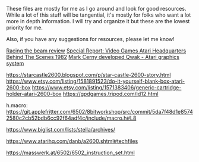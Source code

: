 These files are mostly for me as I go around and look for good resources. While a lot of this stuff will be tangential, it's mostly for folks who want a lot more in depth information. I will try and organize it but these are the lowest priority for me. 

Also, if you have any suggestions for resources, please let me know!

[Racing the beam review](https://graydefender.com/racing-the-beam-atari-vcs-2600-book-review/)
[Special Report: Video Games Atari Headquarters Behind The Scenes 1982](https://www.youtube.com/watch?v=KZdlKC7JEvU)
[Mark Cerny developed Qwak - Atari graphics system](https://www.youtube.com/watch?v=M7V02oSTfbQ)

https://starcastle2600.blogspot.com/p/star-castle-2600-story.html
https://www.etsy.com/listing/1581891523/do-it-yourself-blank-box-atari-2600-box
https://www.etsy.com/listing/1571383406/generic-cartridge-holder-atari-2600-box
https://gpdgames.tripod.com/id12.html

h.macro: https://git.applefritter.com/6502/8bitworkshop/src/commit/5da7f48d1e85742580c2cb52bdb6cc92f64adf4c/include/macro.h#L8 

https://www.biglist.com/lists/stella/archives/

https://www.atarihq.com/danb/a2600.shtml#techfiles

https://masswerk.at/6502/6502_instruction_set.html




